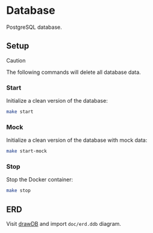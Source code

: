 # Database

PostgreSQL database.

## Setup

> [!CAUTION]
>
> The following commands will delete all database data.

### Start

Initialize a clean version of the database:

```sh
make start
```

### Mock

Initialize a clean version of the database with mock data:

```sh
make start-mock
```

### Stop

Stop the Docker container:

```sh
make stop
```

## ERD

Visit [drawDB](https://www.drawdb.app) and import `doc/erd.ddb` diagram.


